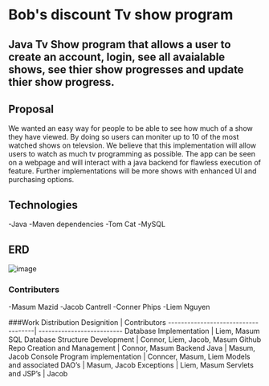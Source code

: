 # Bob's discount Tv show program
## Java Tv Show program that allows a user to create an account, login, see all avaialable shows, see thier show progresses and update thier show progress.
## Proposal
We wanted an easy way for people to be able to see how much of a show they have viewed. By doing so users can moniter up to 10 of the most watched shows on televsion. We believe that this implementation will allow users to watch as much tv programming as possible.   The app can be seen on a webpage and will interact with a java backend for flawless execution of feature. Further implementations will be more shows with enhanced UI and purchasing options.

## Technologies 
-Java 
-Maven dependencies
-Tom Cat 
-MySQL

## ERD
![image](https://user-images.githubusercontent.com/102322868/201698727-37041d11-1daf-41b8-8768-96575acbf913.png)



### Contributers
-Masum Mazid
-Jacob Cantrell
-Conner Phips
-Liem Nguyen

###Work Distribution
Designition                         | Contributors
------------------------------------| --------------------------
Database Implementation             |  Liem, Masum
SQL Database Structure Development  | Connor, Liem, Jacob, Masum
Github Repo Creation and Management | Connor, Masum
Backend Java                        | Masum, Jacob
Console Program implementation      | Conncer, Masum, Liem
Models and associated DAO’s         | Masum, Jacob
Exceptions                          | Liem, Masum
Servlets and JSP’s                  | Jacob
